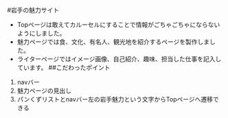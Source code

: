 #岩手の魅力サイト
- Topページは敢えてカルーセルにすることで情報がごちゃごちゃにならないようにしました。
- 魅力ページでは食、文化、有名人、観光地を紹介するページを製作しました。
- ライターページではイメージ画像、自己紹介、趣味、担当した仕事を記入しています。
##こだわったポイント
1. navバー
1. 魅力ページの見出し
1. パンくずリストとnavバー左の岩手魅力という文字からTopページへ遷移できる
